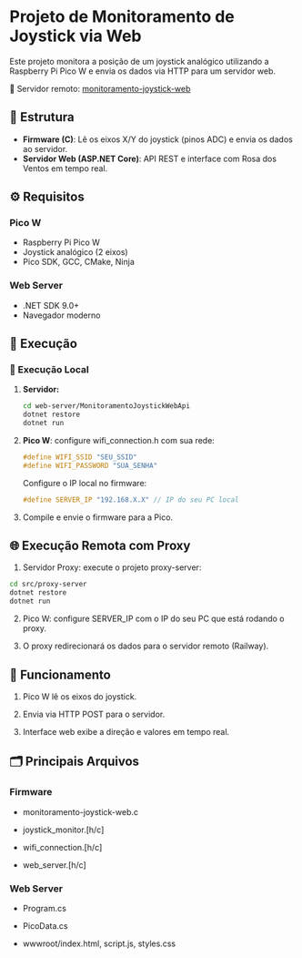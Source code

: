  # Projeto de Monitoramento de Joystick via Web

Este projeto monitora a posição de um joystick analógico utilizando a Raspberry Pi Pico W e envia os dados via HTTP para um servidor web.

🔗 Servidor remoto: [monitoramento-joystick-web](https://monitoramento-joystick-web-production.up.railway.app/)

## 📁 Estrutura

- **Firmware (C)**: Lê os eixos X/Y do joystick (pinos ADC) e envia os dados ao servidor.
- **Servidor Web (ASP.NET Core)**: API REST e interface com Rosa dos Ventos em tempo real.

## ⚙️ Requisitos

### Pico W
- Raspberry Pi Pico W
- Joystick analógico (2 eixos)
- Pico SDK, GCC, CMake, Ninja

### Web Server
- .NET SDK 9.0+
- Navegador moderno

## 🚀 Execução

### 🔧 Execução Local
1. **Servidor:**
   ```bash
   cd web-server/MonitoramentoJoystickWebApi
   dotnet restore
   dotnet run
    ```
2. **Pico W**: configure wifi_connection.h com sua rede:
    ``` c
    #define WIFI_SSID "SEU_SSID"
    #define WIFI_PASSWORD "SUA_SENHA"
    ```
    Configure o IP local no firmware:

    ``` c
    #define SERVER_IP "192.168.X.X" // IP do seu PC local
    ```
3. Compile e envie o firmware para a Pico.

## 🌐 Execução Remota com Proxy
1. Servidor Proxy: execute o projeto proxy-server:

``` bash
cd src/proxy-server
dotnet restore
dotnet run
```
2. Pico W: configure SERVER_IP com o IP do seu PC que está rodando o proxy.

3. O proxy redirecionará os dados para o servidor remoto (Railway).

## 🔄 Funcionamento
1. Pico W lê os eixos do joystick.

2. Envia via HTTP POST para o servidor.

3. Interface web exibe a direção e valores em tempo real.

## 🗂️ Principais Arquivos
### Firmware
- monitoramento-joystick-web.c

- joystick_monitor.[h/c]

- wifi_connection.[h/c]

- web_server.[h/c]

### Web Server
- Program.cs

- PicoData.cs

- wwwroot/index.html, script.js, styles.css

